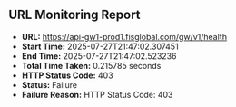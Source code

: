 ## URL Monitoring Report

- **URL:** https://api-gw1-prod1.fisglobal.com/gw/v1/health
- **Start Time:** 2025-07-27T21:47:02.307451
- **End Time:** 2025-07-27T21:47:02.523236
- **Total Time Taken:** 0.215785 seconds
- **HTTP Status Code:** 403
- **Status:** Failure
- **Failure Reason:** HTTP Status Code: 403
